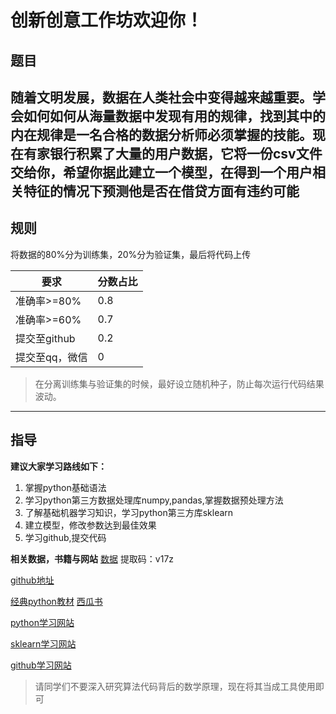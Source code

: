 # 创新创意工作坊欢迎你！
## 题目
随着文明发展，数据在人类社会中变得越来越重要。学会如何如何从海量数据中发现有用的规律，找到其中的内在规律是一名合格的数据分析师必须掌握的技能。现在有家银行积累了大量的用户数据，它将一份csv文件交给你，希望你据此建立一个模型，在得到一个用户相关特征的情况下预测他是否在借贷方面有违约可能
----
## 规则
将数据的80%分为训练集，20%分为验证集，最后将代码上传

|要求|分数占比|
|----|------|
|准确率>=80%|0.8|
|准确率>=60%|0.7|
|提交至github|0.2|
|提交至qq，微信|0|

> 在分离训练集与验证集的时候，最好设立随机种子，防止每次运行代码结果波动。
----
## 指导
**建议大家学习路线如下：**

1. 掌握python基础语法
2. 学习python第三方数据处理库numpy,pandas,掌握数据预处理方法
3. 了解基础机器学习知识，学习python第三方库sklearn
4. 建立模型，修改参数达到最佳效果
5. 学习github,提交代码

**相关数据，书籍与网站**
[数据](链接：https://pan.baidu.com/s/1Mw7_USP2HbWU7sW0I233hg)  提取码：v17z 

[github地址](https://github.com/jiangkunyu/gongzuofang/tree/master)

[经典python教材](https://image.baidu.com/search/detail?ct=503316480&z=0&ipn=d&word=python3%E6%95%99%E7%A8%8B&step_word=&hs=0&pn=14&spn=0&di=550&pi=0&rn=1&tn=baiduimagedetail&is=0%2C0&istype=2&ie=utf-8&oe=utf-8&in=&cl=2&lm=-1&st=-1&cs=4088113997%2C2123386623&os=4147013470%2C1261765202&simid=25224129%2C764737886&adpicid=0&lpn=0&ln=898&fr=&fmq=1564566213866_R&fm=result&ic=&s=undefined&hd=&latest=&copyright=&se=&sme=&tab=0&width=&height=&face=undefined&ist=&jit=&cg=&bdtype=0&oriquery=&objurl=http%3A%2F%2Fpic4.58cdn.com.cn%2Fzhuanzh%2Fn_v250560bddb2eb47bea0214d8a0bdf813f.jpg%3Fw%3D750%26h%3D0&fromurl=ippr_z2C%24qAzdH3FAzdH3Fzi7wgzi7wg_z%26e3B2wg3t_z%26e3Bv54AzdH3F1jpwtsAzdH3Flbd8ac9dacd08c0dccz_z%26e3Bfip4s&gsm=0&rpstart=0&rpnum=0&islist=&querylist=&force=undefined)
[西瓜书](https://image.baidu.com/search/detail?ct=503316480&z=0&ipn=d&word=%E8%A5%BF%E7%93%9C%E4%B9%A6&step_word=&hs=0&pn=0&spn=0&di=44550&pi=0&rn=1&tn=baiduimagedetail&is=0%2C0&istype=2&ie=utf-8&oe=utf-8&in=&cl=2&lm=-1&st=-1&cs=3256646277%2C3623842077&os=4198935970%2C814328044&simid=0%2C0&adpicid=0&lpn=0&ln=848&fr=&fmq=1564566296908_R&fm=result&ic=&s=undefined&hd=&latest=&copyright=&se=&sme=&tab=0&width=&height=&face=undefined&ist=&jit=&cg=&bdtype=0&oriquery=&objurl=http%3A%2F%2F5b0988e595225.cdn.sohucs.com%2Fimages%2F20180616%2Fdb073173e507494381a327f9ac193a99.jpeg&fromurl=ippr_z2C%24qAzdH3FAzdH3Fooo_z%26e3Bf5i7_z%26e3Bv54AzdH3FwAzdH3Fdnma0cala_8mabca&gsm=0&rpstart=0&rpnum=0&islist=&querylist=&force=undefined "西瓜书")

[python学习网站](https://www.liaoxuefeng.com/wiki/1016959663602400)

[sklearn学习网站](https://sklearn.org)

[github学习网站](https://www.liaoxuefeng.com/wiki/896043488029600)

>请同学们不要深入研究算法代码背后的数学原理，现在将其当成工具使用即可
